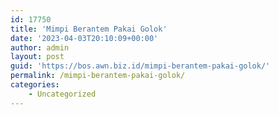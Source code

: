 ```yaml
---
id: 17750
title: 'Mimpi Berantem Pakai Golok'
date: '2023-04-03T20:10:09+00:00'
author: admin
layout: post
guid: 'https://bos.awn.biz.id/mimpi-berantem-pakai-golok/'
permalink: /mimpi-berantem-pakai-golok/
categories:
    - Uncategorized
---
```


